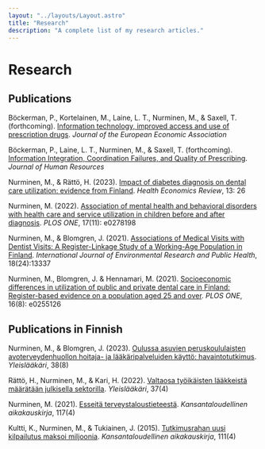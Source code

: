 ```yaml
---
layout: "../layouts/Layout.astro"
title: "Research"
description: "A complete list of my research articles."
---
```


# Research

## Publications

Böckerman, P., Kortelainen, M., Laine, L. T., Nurminen, M., & Saxell, T. (forthcoming).
<a class="titlelink" href="https://doi.org/10.1093/jeea/jvae034">
Information technology, improved access and use of prescription drugs</a>. _Journal of the European Economic Association_

Böckerman, P., Laine, L. T., Nurminen, M., & Saxell, T. (forthcoming).
<a class="titlelink" href="https://doi.org/10.3368/jhr.0921-11910R2">
Information Integration, Coordination Failures, and Quality of Prescribing</a>. _Journal of Human Resources_

Nurminen, M., & Rättö, H. (2023).
<a class="titlelink" href="https://doi.org/10.1186/s13561-023-00440-z">
Impact of diabetes diagnosis on dental care utilization: evidence from Finland</a>. _Health Economics Review_, 13: 26

Nurminen, M. (2022).
<a class="titlelink" href="https://doi.org/10.1371/journal.pone.0278198">
Association of mental health and behavioral disorders with health care and service utilization in children before and after diagnosis</a>. _PLOS ONE_, 17(11): e0278198

Nurminen, M., & Blomgren, J. (2021).
<a class="titlelink" href="https://www.mdpi.com/1660-4601/18/24/13337">
Associations of Medical Visits with Dentist Visits: A Register-Linkage Study of a Working-Age Population in Finland</a>. _International Journal of Environmental Research and Public Health_, 18(24):13337

Nurminen, M., Blomgren, J. & Hennamari, M. (2021).
<a class="titlelink" href="https://doi.org/10.1371/journal.pone.0255126">
Socioeconomic differences in utilization of public and private dental care in Finland: Register-based evidence on a population aged 25 and over</a>. _PLOS ONE_, 16(8): e0255126

## Publications in Finnish

Nurminen, M., & Blomgren, J. (2023).
<a class="titlelink" href="https://www.lukusali.fi/index.html?p=Suomen%20yleisl%C3%A4%C3%A4k%C3%A4rit%20GPF%20ry&i=cf350ef0-8793-11ee-a55a-00155d64030a">
Oulussa asuvien peruskoululaisten avoterveydenhuollon hoitaja- ja lääkäripalveluiden käyttö: havaintotutkimus</a>. _Yleislääkäri_, 38(8)

Rättö, H., Nurminen, M., & Kari, H. (2022).
<a class="titlelink" href="https://www.lukusali.fi/index.html?p=Suomen%20yleisl%C3%A4%C3%A4k%C3%A4rit%20GPF%20ry&i=6271960a-da95-11ec-bdec-00155d64030a">
Valtaosa työikäisten lääkkeistä määrätään julkisella sektorilla</a>. _Yleislääkäri_, 37(4)

Nurminen, M. (2021).
<a class="titlelink" href="https://www.taloustieteellinenyhdistys.fi/wp-content/uploads/2021/12/KAK_4_2021_WEB-119-123.pdf">
Esseitä terveystaloustieteestä</a>. _Kansantaloudellinen aikakauskirja_, 117(4)

Kultti, K., Nurminen, M., & Tukiainen, J. (2015).
<a class="titlelink" href="http://www.taloustieteellinenyhdistys.fi/wp-content/uploads/2015/12/kultti-nurminen-tukiainen.pdf">
Tutkimusrahan uusi kilpailutus maksoi miljoonia</a>. _Kansantaloudellinen aikakauskirja_, 111(4)